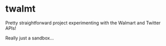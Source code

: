 # twalmt

Pretty straightforward project experimenting with the Walmart and Twitter APIs!

Really just a sandbox...
